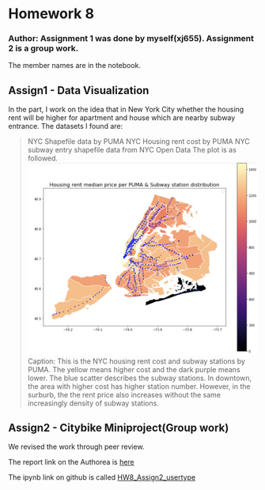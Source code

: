 # Homework 8
### Author: Assignment 1 was done by myself(xj655). Assignment 2 is a group work. 
The member names are in the notebook.
## Assign1 - Data Visualization
In the part, I work on the idea that in New York City whether the housing rent will be higher for apartment and house which are nearby subway entrance.
The datasets I found are:
> NYC Shapefile data by PUMA
> NYC Housing rent cost by PUMA
> NYC subway entry shapefile data from NYC Open Data
The plot is as followed.
![Text](visualization.png)
Caption: This is the NYC housing rent cost and subway stations by PUMA. The yellow means higher cost and the dark purple means lower. The blue scatter describes the subway stations. In downtown, the area with higher cost has higher station number. However, in the surburb, the the rent price also increases without the same increasingly density of subway stations.

## Assign2 - Citybike Miniproject(Group work)
We revised the work through peer review.

The report link on the Authorea is [here](https://www.authorea.com/335330/4EtIitYhi3WEEaJm7pPBjA)

The ipynb link on github is called [HW8_Assign2_usertype](HW8_Assignment2_Citibikes_Usertype.ipynb)
